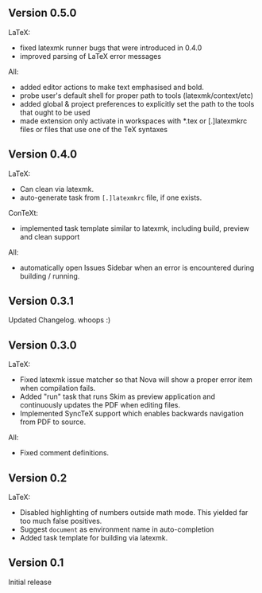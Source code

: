 ## Version 0.5.0

LaTeX:

- fixed latexmk runner bugs that were introduced in 0.4.0
- improved parsing of LaTeX error messages

All:

- added editor actions to make text emphasised and bold.
- probe user's default shell for proper path to tools (latexmk/context/etc)
- added global & project preferences to explicitly set the path to the tools that ought to be used
- made extension only activate in workspaces with *.tex or [.]latexmkrc files or files that use one of the TeX syntaxes

## Version 0.4.0

LaTeX:

- Can clean via latexmk.
- auto-generate task from `[.]latexmkrc` file, if one exists.

ConTeXt:

- implemented task template similar to latexmk, including build, preview and clean support

All:

- automatically open Issues Sidebar when an error is encountered during building / running.

## Version 0.3.1

Updated Changelog. whoops :)

## Version 0.3.0

LaTeX:

- Fixed latexmk issue matcher so that Nova will show a proper error item when compilation fails.
- Added "run" task that runs Skim as preview application and continuously updates the PDF when editing files.
- Implemented SyncTeX support which enables backwards navigation from PDF to source.

All:

- Fixed comment definitions.

## Version 0.2

LaTeX:

- Disabled highlighting of numbers outside math mode.
  This yielded far too much false positives.
- Suggest `document` as environment name in auto-completion
- Added task template for building via latexmk.

## Version 0.1

Initial release

